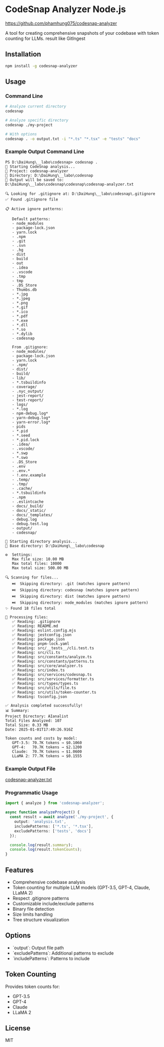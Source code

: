 # CodeSnap Analyzer Node.js
https://github.com/phamhung075/codesnap-analyzer

A tool for creating comprehensive snapshots of your codebase with token counting for LLMs.
result like GitIngest
## Installation

```bash
npm install -g codesnap-analyzer
```

## Usage

### Command Line

```bash
# Analyze current directory
codesnap

# Analyze specific directory
codesnap ./my-project

# With options
codesnap . -o output.txt -i "*.ts" "*.tsx" -e "tests" "docs"
```

### Example Output Command Line
```
PS D:\DaiHung\__labo\codesnap> codesnap . 
📸 Starting CodeSnap analysis...
📁 Project: codesnap-analyzer
📂 Directory: D:\DaiHung\__labo\codesnap
📝 Output will be saved to: D:\DaiHung\__labo\codesnap\codesnap\codesnap-analyzer.txt

🔍 Looking for .gitignore at: D:\DaiHung\__labo\codesnap\.gitignore
✅ Found .gitignore file

📋 Active ignore patterns:

   Default patterns:
   - node_modules
   - package-lock.json
   - yarn.lock
   - .npm
   - .git
   - .svn
   - .hg
   - dist
   - build
   - out
   - .idea
   - .vscode
   - .tmp
   - tmp
   - .DS_Store
   - Thumbs.db
   - *.jpg
   - *.jpeg
   - *.png
   - *.gif
   - *.ico
   - *.pdf
   - *.exe
   - *.dll
   - *.so
   - *.dylib
   - codesnap

   From .gitignore:
   - node_modules/
   - package-lock.json
   - yarn.lock
   - .npm/
   - dist/
   - build/
   - lib/
   - *.tsbuildinfo
   - coverage/
   - .nyc_output/
   - jest-report/
   - test-report/
   - logs/
   - *.log
   - npm-debug.log*
   - yarn-debug.log*
   - yarn-error.log*
   - pids
   - *.pid
   - *.seed
   - *.pid.lock
   - .idea/
   - .vscode/
   - *.swp
   - *.swo
   - .DS_Store
   - .env
   - .env.*
   - !.env.example
   - .temp/
   - .tmp/
   - .cache/
   - *.tsbuildinfo
   - .npm
   - .eslintcache
   - docs/_build/
   - docs/_static/
   - docs/_templates/
   - debug.log
   - debug.test.log
   - output/
   - codesnap/

📂 Starting directory analysis...
📁 Base directory: D:\DaiHung\__labo\codesnap

⚙️  Settings:
   Max file size: 10.00 MB
   Max total files: 10000
   Max total size: 500.00 MB

🔍 Scanning for files...
   ⏭️  Skipping directory: .git (matches ignore pattern)
   ⏭️  Skipping directory: codesnap (matches ignore pattern)
   ⏭️  Skipping directory: dist (matches ignore pattern)
   ⏭️  Skipping directory: node_modules (matches ignore pattern)
✨ Found 18 files total

📄 Processing files:
   ✅ Reading: .gitignore
   ✅ Reading: README.md
   ✅ Reading: eslint.config.mjs
   ✅ Reading: jestconfig.json
   ✅ Reading: package.json
   ✅ Reading: pnpm-lock.yaml
   ✅ Reading: src/__tests__/cli.test.ts
   ✅ Reading: src/cli.ts
   ✅ Reading: src/constants/analyze.ts
   ✅ Reading: src/constants/patterns.ts
   ✅ Reading: src/core/analyzer.ts
   ✅ Reading: src/index.ts
   ✅ Reading: src/services/codesnap.ts
   ✅ Reading: src/services/formatter.ts
   ✅ Reading: src/types/types.ts
   ✅ Reading: src/utils/file.ts
   ✅ Reading: src/utils/token-counter.ts
   ✅ Reading: tsconfig.json

✅ Analysis completed successfully!
📊 Summary:
Project Directory: AIanalist
Total Files Analyzed: 107
Total Size: 0.33 MB
Date: 2025-01-01T17:49:26.916Z

Token counts and costs by model:
   GPT-3.5: 70.7K tokens → $0.1060
   GPT-4:   70.7K tokens → $2.1200
   Claude:  70.7K tokens → $1.0600
   LLaMA 2: 77.7K tokens → $0.1555
```

### Example Output File
[codesnap-analyzer.txt](./codesnap-analyzer.txt)

### Programmatic Usage

```typescript
import { analyze } from 'codesnap-analyzer';

async function analyzeProject() {
  const result = await analyze('./my-project', {
    output: 'analysis.txt',
    includePatterns: ['*.ts', '*.tsx'],
    excludePatterns: ['tests', 'docs']
  });

  console.log(result.summary);
  console.log(result.tokenCounts);
}
```

## Features

- Comprehensive codebase analysis
- Token counting for multiple LLM models (GPT-3.5, GPT-4, Claude, LLaMA 2)
- Respect .gitignore patterns
- Customizable include/exclude patterns
- Binary file detection
- Size limits handling
- Tree structure visualization

## Options

- \`output\`: Output file path
- \`excludePatterns\`: Additional patterns to exclude
- \`includePatterns\`: Patterns to include

## Token Counting

Provides token counts for:
- GPT-3.5
- GPT-4
- Claude
- LLaMA 2

## License

MIT
